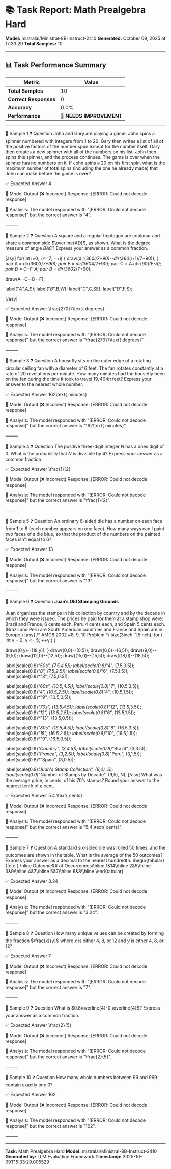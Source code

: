 # 📚 Task Report: Math Prealgebra Hard

**Model:** mistralai/Ministral-8B-Instruct-2410
**Generated:** October 09, 2025 at 17:33:29
**Total Samples:** 10

---

## 📊 Task Performance Summary

| Metric | Value |
| ------ | ----- |
| **Total Samples** | 10 |
| **Correct Responses** | 0 |
| **Accuracy** | 0.0% |
| **Performance** | 🔴 **NEEDS IMPROVEMENT** |

---

📝 Sample 1
❓ Question
John and Gary are playing a game. John spins a spinner numbered with integers from 1 to 20. Gary then writes a list of all of the positive factors of the number spun except for the number itself. Gary then creates a new spinner with all of the numbers on his list. John then spins this spinner, and the process continues. The game is over when the spinner has no numbers on it. If John spins a 20 on his first spin, what is the maximum number of total spins (including the one he already made) that John can make before the game is over?

✅ Expected Answer
4

🤖 Model Output (❌ Incorrect)
Response: [ERROR: Could not decode response]

💬 Analysis:
The model responded with "[ERROR: Could not decode response]" but the correct answer is "4".

⸻

📝 Sample 2
❓ Question
A square and a regular heptagon  are coplanar and share a common side $\overline{AD}$, as shown. What is the degree measure of angle $BAC$?  Express your answer as a common fraction.

[asy]
for(int i=0; i <=7; ++i) {
draw(dir(360*i/7+90)--dir(360*(i+1)/7+90));
}
pair A = dir(360*3/7+90);
pair F = dir(360*4/7+90);
pair C = A+dir(90)*(F-A);
pair D = C+F-A;
pair B = dir(360*2/7+90);

draw(A--C--D--F);

label("$A$",A,S);
label("$B$",B,W);
label("$C$",C,SE);
label("$D$",F,S);

[/asy]

✅ Expected Answer
\frac{270}7\text{ degrees}

🤖 Model Output (❌ Incorrect)
Response: [ERROR: Could not decode response]

💬 Analysis:
The model responded with "[ERROR: Could not decode response]" but the correct answer is "\frac{270}7\text{ degrees}".

⸻

📝 Sample 3
❓ Question
A housefly sits on the outer edge of a rotating circular ceiling fan with a diameter of 6 feet. The fan rotates constantly at a rate of 20 revolutions per minute. How many minutes had the housefly been on the fan during the time it took to travel $19{,}404\pi$ feet? Express your answer to the nearest whole number.

✅ Expected Answer
162\text{ minutes}

🤖 Model Output (❌ Incorrect)
Response: [ERROR: Could not decode response]

💬 Analysis:
The model responded with "[ERROR: Could not decode response]" but the correct answer is "162\text{ minutes}".

⸻

📝 Sample 4
❓ Question
The positive three-digit integer $N$ has a ones digit of $0$. What is the probability that $N$ is divisible by $4$? Express your answer as a common fraction.

✅ Expected Answer
\frac{1}{2}

🤖 Model Output (❌ Incorrect)
Response: [ERROR: Could not decode response]

💬 Analysis:
The model responded with "[ERROR: Could not decode response]" but the correct answer is "\frac{1}{2}".

⸻

📝 Sample 5
❓ Question
An ordinary $6$-sided die has a number on each face from $1$ to $6$ (each number appears on one face). How many ways can I paint two faces of a die blue, so that the product of the numbers on the painted faces isn't equal to $6$?

✅ Expected Answer
13

🤖 Model Output (❌ Incorrect)
Response: [ERROR: Could not decode response]

💬 Analysis:
The model responded with "[ERROR: Could not decode response]" but the correct answer is "13".

⸻

📝 Sample 6
❓ Question
$\textbf{Juan's Old Stamping Grounds}$

Juan organizes the stamps in his collection by country and by the decade in which they were issued. The prices he paid for them at a stamp shop were: Brazil and France, $6$ cents each, Peru $4$ cents each, and Spain $5$ cents each. (Brazil and Peru are South American countries and France and Spain are in Europe.) [asy]
/* AMC8 2002 #8, 9, 10 Problem */
size(3inch, 1.5inch);
for ( int y = 0; y <= 5; ++y )
{

draw((0,y)--(18,y));
}
draw((0,0)--(0,5));
draw((6,0)--(6,5));
draw((9,0)--(9,5));
draw((12,0)--(12,5));
draw((15,0)--(15,5));
draw((18,0)--(18,5));

label(scale(0.8)*"50s", (7.5,4.5));
label(scale(0.8)*"4", (7.5,3.5));
label(scale(0.8)*"8", (7.5,2.5));
label(scale(0.8)*"6", (7.5,1.5));
label(scale(0.8)*"3", (7.5,0.5));

label(scale(0.8)*"60s", (10.5,4.5));
label(scale(0.8)*"7", (10.5,3.5));
label(scale(0.8)*"4", (10.5,2.5));
label(scale(0.8)*"4", (10.5,1.5));
label(scale(0.8)*"9", (10.5,0.5));

label(scale(0.8)*"70s", (13.5,4.5));
label(scale(0.8)*"12", (13.5,3.5));
label(scale(0.8)*"12", (13.5,2.5));
label(scale(0.8)*"6", (13.5,1.5));
label(scale(0.8)*"13", (13.5,0.5));

label(scale(0.8)*"80s", (16.5,4.5));
label(scale(0.8)*"8", (16.5,3.5));
label(scale(0.8)*"15", (16.5,2.5));
label(scale(0.8)*"10", (16.5,1.5));
label(scale(0.8)*"9", (16.5,0.5));

label(scale(0.8)*"Country", (3,4.5));
label(scale(0.8)*"Brazil", (3,3.5));
label(scale(0.8)*"France", (3,2.5));
label(scale(0.8)*"Peru", (3,1.5));
label(scale(0.8)*"Spain", (3,0.5));

label(scale(0.9)*"Juan's Stamp Collection", (9,0), S);
label(scale(0.9)*"Number of Stamps by Decade", (9,5), N);
[/asy] What was the average price, in cents, of his $70\text{'s}$ stamps? Round your answer to the nearest tenth of a cent.

✅ Expected Answer
5.4 \text{ cents}

🤖 Model Output (❌ Incorrect)
Response: [ERROR: Could not decode response]

💬 Analysis:
The model responded with "[ERROR: Could not decode response]" but the correct answer is "5.4 \text{ cents}".

⸻

📝 Sample 7
❓ Question
A standard six-sided die was rolled 50 times, and the outcomes are shown in the table. What is the average of the 50 outcomes? Express your answer as a decimal to the nearest hundredth. \begin{tabular}{|c|c|}
\hline
Outcome&$\#$ of Occurrences\\\hline
1&14\\\hline
2&5\\\hline
3&9\\\hline
4&7\\\hline
5&7\\\hline
6&8\\\hline
\end{tabular}

✅ Expected Answer
3.24

🤖 Model Output (❌ Incorrect)
Response: [ERROR: Could not decode response]

💬 Analysis:
The model responded with "[ERROR: Could not decode response]" but the correct answer is "3.24".

⸻

📝 Sample 8
❓ Question
How many unique values can be created by forming the fraction $\frac{x}{y}$ where $x$ is either 4, 8, or 12 and $y$ is either 4, 8, or 12?

✅ Expected Answer
7

🤖 Model Output (❌ Incorrect)
Response: [ERROR: Could not decode response]

💬 Analysis:
The model responded with "[ERROR: Could not decode response]" but the correct answer is "7".

⸻

📝 Sample 9
❓ Question
What is $0.8\overline{4}-0.\overline{4}$? Express your answer as a common fraction.

✅ Expected Answer
\frac{2}{5}

🤖 Model Output (❌ Incorrect)
Response: [ERROR: Could not decode response]

💬 Analysis:
The model responded with "[ERROR: Could not decode response]" but the correct answer is "\frac{2}{5}".

⸻

📝 Sample 10
❓ Question
How many whole numbers between 99 and 999 contain exactly one 0?

✅ Expected Answer
162

🤖 Model Output (❌ Incorrect)
Response: [ERROR: Could not decode response]

💬 Analysis:
The model responded with "[ERROR: Could not decode response]" but the correct answer is "162".

⸻

---

**Task:** Math Prealgebra Hard
**Model:** mistralai/Ministral-8B-Instruct-2410
**Generated by:** LLM Evaluation Framework
**Timestamp:** 2025-10-09T15:33:29.005529